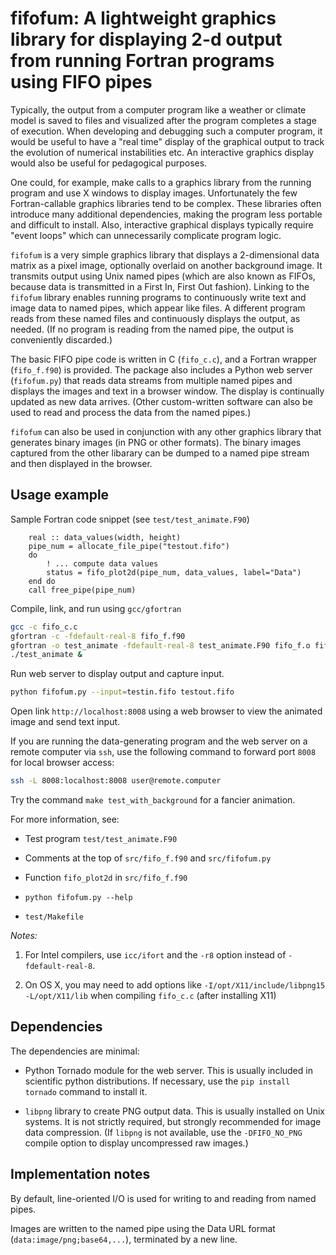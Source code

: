 # fifofum: A lightweight graphics library for displaying 2-d output from running Fortran programs using FIFO pipes

Typically, the output from a computer program like a weather or climate model is saved to files and visualized after the program completes
a stage of execution. When developing and debugging such a computer program, it would be useful to have a "real time" display of the graphical output
to track the evolution of numerical instabilities etc. An interactive
graphics display would also be useful for pedagogical purposes.

One could, for example, make calls to a graphics library from the
running program and use X windows to display images. Unfortunately
the few Fortran-callable graphics libraries tend to be
complex. These libraries often introduce  many additional
dependencies, making the program less portable and difficult to install.
Also, interactive graphical displays typically require "event loops" which can unnecessarily complicate program logic.

`fifofum` is a very simple graphics library that displays a
2-dimensional data matrix as a pixel image, optionally overlaid on another
background image. It transmits output using Unix named pipes (which are also known as FIFOs, because data is transmitted in a
First In, First Out fashion).  Linking to the `fifofum` library enables running programs to continuously
write text and image data to named pipes, which appear like files.
A different program reads from these named files and continuously displays the output, as needed.
(If no program is reading from the named pipe, the output is conveniently discarded.)

The basic FIFO pipe code is written in C (`fifo_c.c`), and a Fortran wrapper (`fifo_f.f90`) is provided. 
The package also includes a Python web server (`fifofum.py`) that reads data streams from multiple named pipes
and displays the images and text in a browser window. The display is continually updated as new data arrives.
(Other custom-written software can also be used to read and process the data from the named pipes.)

`fifofum` can also be used in conjunction with any other graphics library that
generates binary images (in PNG or other formats). The binary images
captured from the other libarary can be dumped to a named pipe stream
and then displayed in the browser.

## Usage example


Sample Fortran code snippet (see `test/test_animate.F90`)

```FORTRAN
    real :: data_values(width, height)
    pipe_num = allocate_file_pipe("testout.fifo")
    do
	    ! ... compute data values
        status = fifo_plot2d(pipe_num, data_values, label="Data")
	end do
    call free_pipe(pipe_num)
```
	
Compile, link, and run using `gcc/gfortran`

```sh
gcc -c fifo_c.c
gfortran -c -fdefault-real-8 fifo_f.f90
gfortran -o test_animate -fdefault-real-8 test_animate.F90 fifo_f.o fifo_c.o -lpng
./test_animate &
```

Run web server to display output and capture input.

```sh
python fifofum.py --input=testin.fifo testout.fifo
```

Open link `http://localhost:8008` using a web browser to view the animated image and send text input.

If you are running the data-generating program and the web server on a remote computer via `ssh`, use the following
command to forward port `8008` for local browser access:

```sh
ssh -L 8008:localhost:8008 user@remote.computer
```

Try the command `make test_with_background` for a fancier animation.

For more information, see:

 - Test program `test/test_animate.F90`

 - Comments at the top of `src/fifo_f.f90` and `src/fifofum.py`

 - Function `fifo_plot2d` in  ``src/fifo_f.f90``

 - `python fifofum.py --help`

- `test/Makefile`



*Notes:*

1. For Intel compilers, use `icc/ifort` and the `-r8` option instead of `-fdefault-real-8`.
 
2. On OS X, you may need to add options like `-I/opt/X11/include/libpng15 -L/opt/X11/lib` when compiling `fifo_c.c` (after installing X11)


## Dependencies

The dependencies are minimal:

 * Python Tornado module for the web server. This is usually included
   in scientific python distributions. If necessary, use the 
   `pip install tornado` command to install it.

 * `libpng` library to create PNG output data. This is usually
   installed on Unix systems. It is not strictly required, but
   strongly recommended for image data compression.
   (If `libpng` is not available, use the `-DFIFO_NO_PNG`
   compile option to display uncompressed raw images.)


## Implementation notes

By default, line-oriented I/O is used for writing to and reading from named pipes.

Images are written to the named pipe using the Data URL format (`data:image/png;base64,...`), terminated by a new line.


